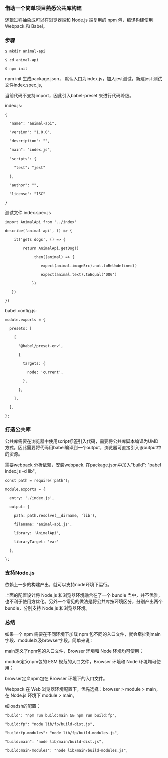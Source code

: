 ### 借助一个简单项目熟悉公共库构建
逻辑过程抽象成可以在浏览器端和 Node.js 端复用的 npm 包，编译构建使用 Webpack 和 Babel。
### 步骤
```
$ mkdir animal-api

$ cd animal-api

$ npm init
```
npm init 生成package.json， 默认入口为index.js，加入jest测试，新建jest 测试文件index.spec.js,

当前代码不支持import，因此引入babel-preset 来进行代码降级。

index.js:

```
{

  "name": "animal-api",

  "version": "1.0.0",

  "description": "",

  "main": "index.js",

  "scripts": {

    "test": "jest"

  },

  "author": "",

  "license": "ISC"

}
```

测试文件 index.spec.js
```
import AnimalApi from '../index'

describe('animal-api', () => {

    it('gets dogs', () => {

        return AnimalApi.getDog()

            .then((animal) => {

                expect(animal.imageSrc).not.toBeUndefined()

                expect(animal.text).toEqual('DOG')

            })

   })

})
```

babel.config.js:
```
module.exports = {

  presets: [

    [

      '@babel/preset-env',

      {

        targets: {

          node: 'current',

        },

      },

    ],

  ],

};

```

### 打造公共库
公共库需要在浏览器中使用script标签引入代码，需要将公共库脚本编译为UMD方式。因此需要将代码用babel编译到一个output，浏览器可直接引入该output中的资源。

需要webpack 分析依赖，安装webpack.
在package.json中加入"build": "babel index.js -d lib"，
```
const path = require('path');

module.exports = {

  entry: './index.js',

  output: {

    path: path.resolve(__dirname, 'lib'),

    filename: 'animal-api.js',

    library: 'AnimalApi',

    libraryTarget: 'var'

  },

};

```



### 支持Node.js
依赖上一步的构建产出，就可以支持node环境下运行。

上面的配置设计将 Node.js 和浏览器环境融合在了一个 bundle 当中，并不优雅，也不利于使用方优化。另外一个常见的做法是将公共库按环境区分，分别产出两个 bundle，分别支持 Node.js 和浏览器环境。

### 总结

如果一个 npm 需要在不同环境下加载 npm 包不同的入口文件，就会牵扯到main字段、module以及browser字段。简单来说：

main定义了npm包的入口文件，Browser 环境和 Node 环境均可使用；

module定义npm包的 ESM 规范的入口文件，Browser 环境和 Node 环境均可使用；

browser定义npm包在 Browser 环境下的入口文件。


Webpack 在 Web 浏览器环境配置下，优先选择：browser > module > main，在 Node.js 环境下 module > main。

如loadsh的配置：

```
"build": "npm run build:main && npm run build:fp",

"build:fp": "node lib/fp/build-dist.js",

"build:fp-modules": "node lib/fp/build-modules.js",

"build:main": "node lib/main/build-dist.js",

"build:main-modules": "node lib/main/build-modules.js",

```